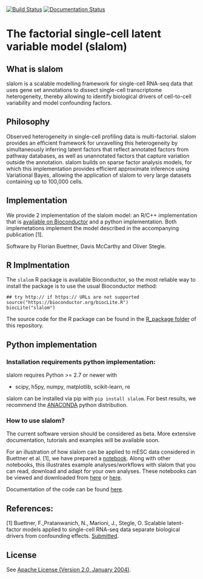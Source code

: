 [![Build Status](https://travis-ci.org/bioFAM/slalom.svg?branch=master)](https://travis-ci.org/bioFAM/slalom)   [![Documentation Status](https://readthedocs.org/projects/f-scLVM/badge/?version=latest)](http://f-scLVM.readthedocs.io/en/latest/?badge=latest)

# The factorial single-cell latent variable model (slalom)

## What is slalom
slalom is a scalable modelling framework for single-cell RNA-seq data that uses gene set annotations to dissect single-cell transcriptome heterogeneity, thereby allowing to identify biological drivers of cell-to-cell variability and model confounding factors.

## Philosophy

Observed heterogeneity in single-cell profiling data is multi-factorial. slalom provides an efficient framework for unravelling this heterogeneity by simultaneously inferring latent factors that reflect annotated factors from pathway databases, as well as unannotated factors that capture variation outside the annotation.
slalom builds on sparse factor analysis models, for which this implementation provides efficient approximate inference using Variational Bayes, allowing the application of slalom to very large datasets containing up to 100,000 cells.

## Implementation
We provide 2 implementation of the slalom model: an R/C++ implementation that is [available on Bioconductor](https://bioconductor.org/packages/devel/bioc/html/slalom.html) and a python implementation. Both implemetations implement the model described in the accompanying publication [1]. 

Software by Florian Buettner, Davis McCarthy and Oliver Stegle. 

## R Implmentation
The `slalom` R package is available Bioconductor, so the most reliable way
to install the package is to use the usual Bioconductor method:

```{R}
## try http:// if https:// URLs are not supported
source("https://bioconductor.org/biocLite.R")
biocLite("slalom")
```
The source code for the R package can be found in the [R_package folder](https://github.com/bioFAM/slalom/blob/master/R_package) of this repository.


## Python implementation
### Installation requirements python implementation:

slalom requires Python >= 2.7 or newer with
  - scipy, h5py, numpy, matplotlib, scikit-learn, re
  
slalom can be installed via pip with `pip install slalom`.
For best results, we recommend the [ANACONDA](https://anaconda.org) python distribution.


### How to use slalom?
The current software version should be considered as beta. More extensive documentation, tutorials and examples will be available soon. 

For an illustration of how slalom can be applied to mESC data considered in Buettner et al. [1], we have prepared a [notebook](http://nbviewer.ipython.org/github/bioFAM/slalom/blob/master/ipynb/f-scLVM.ipynb). Along with other notebooks, this illustrates example analyses/workflows with slalom that you can read, download and adapt for your own analyses. These notebooks can be viewed and downloaded from [here](http://nbviewer.ipython.org/github/bioFAM/slalom/blob/master/ipynb/) or [here](https://github.com/bioFAM/slalom/tree/master/ipynb).

Documentation of the code can be found [here](http://f-scLVM.readthedocs.io).
## References:

[1] Buettner, F.,Pratanwanich, N., Marioni, J., Stegle, O. Scalable latent-factor models applied to single-cell RNA-seq data separate biological drivers from confounding effects. [Submitted](http://biorxiv.org/content/early/2016/11/15/087775).




## License
See [Apache License (Version 2.0, January 2004)](https://github.com/bioFAM/slalom/blob/master/license.txt).

